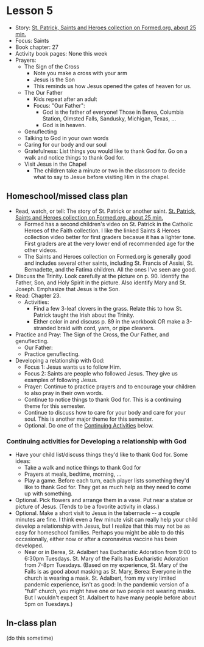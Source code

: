 # Lesson 5
- Story: [St. Patrick, Saints and Heroes collection on Formed.org, about 25 min.](https://watch.formed.org/the-saints-and-heroes-collection/season:1/videos/patrick-brave-shepherd-of-the-emerald-isle) 
- Focus: Saints 
- Book chapter: 27
- Activity book pages: None this week
- Prayers:
  - The Sign of the Cross
     - Note you make a cross with your arm
     - Jesus is the Son
     - This reminds us how Jesus opened the gates of heaven for us.
  - The Our Father
    - Kids repeat after an adult
    - Focus: "Our Father": 
      - God is the father of everyone!  Those in Berea, Columbia Station, Olmsted Falls, Sandusky, Michigan, Texas, ...
      - God is in heaven.  
  - Genuflecting
  - Talking to God in your own words
  - Caring for our body and our soul
  - Gratefulness: List things you would like to thank God for.  Go on a walk and notice things to thank God for.
  - Visit Jesus in the Chapel
    - The children take a minute or two in the classroom to decide what to say to Jesue before visiting Him in the chapel.
  
## Homeschool/missed class plan
- Read, watch, or tell: The story of St. Patrick or another saint.  [St. Patrick, Saints and Heroes collection on Formed.org, about 25 min.](https://watch.formed.org/the-saints-and-heroes-collection/season:1/videos/patrick-brave-shepherd-of-the-emerald-isle)    
  - Formed has a second children's video on St. Patrick in the Cathoilc Heroes of the Faith collection.  I like the linked Saints & Heroes collection video better for first graders becasue it has a lighter tone.  First graders are at the very lower end of recommended age for the other videos. 
  - The Saints and Heroes collection on Formed.org is generally good and includes several other saints, including St. Francis of Assisi, St. Bernadette, and the Fatima children.  All the ones I've seen are good.
- Discuss the Trinity.  Look carefully at the picture on p. 90.  Identify the Father, Son, and Holy Spirit in the picture.  Also identify Mary and St. Joseph.  Emphasize that Jesus is the Son.  
- Read: Chapter 23.
  - Activities: 
     - Find a few 3-leaf clovers in the grass.  Relate this to how St. Patrick taught the Irish about the Trinity.
     - Either color in and discuss p. 89 in the workbook OR make a 3-stranded braid with cord, yarn, or pipe cleaners.
- Practice and Pray: The Sign of the Cross, the Our Father, and genuflecting.
  - Our Father: 
  - Practice genuflecting.  
- Developing a relationship with God:
  - Focus 1: Jesus wants us to follow Him.
  - Focus 2: Saints are people who followed Jesus.  They give us examples of following Jesus.  
  - Prayer: Continue to practice prayers and to encourage your children to also pray in their own words.
  - Continue to notice things to thank God for.  This is a continuing theme for this semester.  
  - Continue to discuss how to care for your body and care for your soul.  This is another major theme for this semester.
  - Optional.  Do one of the [Continuing Activities](#ContinuingActivities) below. 
  
### <a name="ContinuingActivities"> Continuing activities for Developing a relationship with God </a>
- Have your child list/discuss things they'd like to thank God for.  Some ideas:
    - Take a walk and notice things to thank God for
    - Prayers at meals, bedtime, morning, ...
    - Play a game.  Before each turn, each player lists something they'd like to thank God for.  They get as much help as they need to come up with something.
 - Optional. Pick flowers and arrange them in a vase.  Put near a statue or picture of Jesus.  (Tends to be a fovorite activity in class.)
 - Optional. Make a short visit to Jesus in the tabernacle -- a couple minutes are fine.  I think even a few minute visit can really help your child develop a relationship with Jesus, but I realize that this may not be as easy for homeschool families.  Perhaps you might be able to do this occasionally, either now or after a coronavirus vaccine has been developed.  
    - Near or in Berea, St. Adalbert has Eucharistic Adoration from 9:00 to 6:30pm Tuesdays.  St. Mary of the Falls has Eucharistic Adoration from 7-8pm Tuesdays.  (Based on my experience, St. Mary of the Falls is as good about masking as St. Mary, Berea: Everyone in the church is wearing a mask.  St. Adalbert, from my very limited pandemic experience, isn't as good: In the pandemic version of a "full" church, you might have one or two people not wearing masks.  But I wouldn't expect St. Adalbert to have many people before about 5pm on Tuesdays.) 
  


## In-class plan  
(do this sometime)